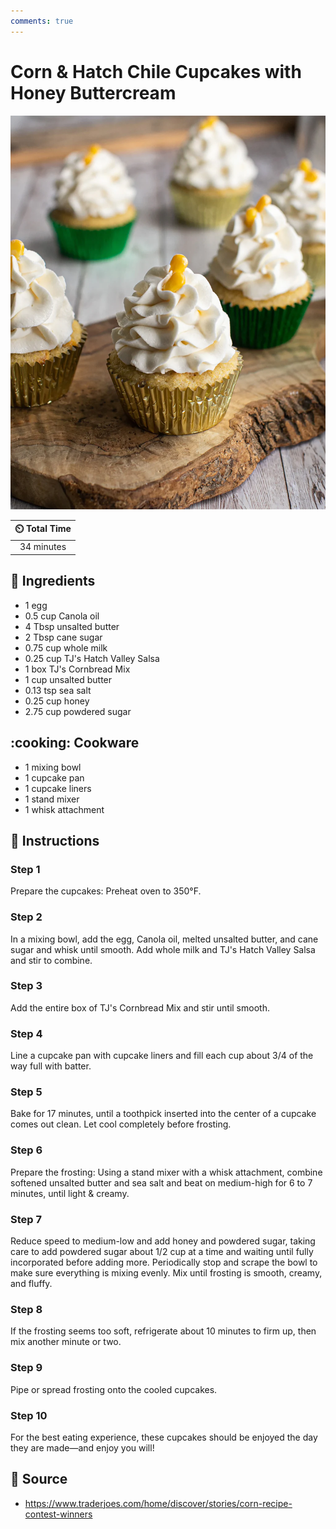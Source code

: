 ```yaml
---
comments: true
---
```

# Corn & Hatch Chile Cupcakes with Honey Buttercream

![Corn & Hatch Chile Cupcakes with Honey Buttercream](../assets/images/corn-&-hatch-chile-cupcakes-with-honey-buttercream.png)

| :timer_clock: Total Time |
|:-----------------------: |
| 34 minutes |

## :salt: Ingredients

- 1 egg
- 0.5 cup Canola oil
- 4 Tbsp unsalted butter
- 2 Tbsp cane sugar
- 0.75 cup whole milk
- 0.25 cup TJ's Hatch Valley Salsa
- 1 box TJ's Cornbread Mix
- 1 cup unsalted butter
- 0.13 tsp sea salt
- 0.25 cup honey
- 2.75 cup powdered sugar

## :cooking: Cookware

- 1 mixing bowl
- 1 cupcake pan
- 1 cupcake liners
- 1 stand mixer
- 1 whisk attachment

## :pencil: Instructions

### Step 1

Prepare the cupcakes: Preheat oven to 350°F.

### Step 2

In a mixing bowl, add the egg, Canola oil, melted unsalted butter, and cane sugar and whisk until smooth. Add whole milk
and TJ's Hatch Valley Salsa and stir to combine.

### Step 3

Add the entire box of TJ's Cornbread Mix and stir until smooth.

### Step 4

Line a cupcake pan with cupcake liners and fill each cup about 3/4 of the way full with batter.

### Step 5

Bake for 17 minutes, until a toothpick inserted into the center of a cupcake comes out clean. Let cool completely before
frosting.

### Step 6

Prepare the frosting: Using a stand mixer with a whisk attachment, combine softened unsalted butter and sea salt and
beat on medium-high for 6 to 7 minutes, until light & creamy.

### Step 7

Reduce speed to medium-low and add honey and powdered sugar, taking care to add powdered sugar about 1/2 cup at a time
and waiting until fully incorporated before adding more. Periodically stop and scrape the bowl to make sure everything
is mixing evenly. Mix until frosting is smooth, creamy, and fluffy.

### Step 8

If the frosting seems too soft, refrigerate about 10 minutes to firm up, then mix another minute or two.

### Step 9

Pipe or spread frosting onto the cooled cupcakes.

### Step 10

For the best eating experience, these cupcakes should be enjoyed the day they are made—and enjoy you will!

## :link: Source

- <https://www.traderjoes.com/home/discover/stories/corn-recipe-contest-winners>
